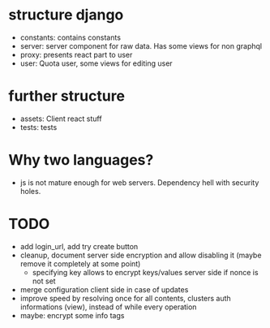 


# structure django

* constants: contains constants
* server: server component for raw data. Has some views for non graphql
* proxy: presents react part to user
* user: Quota user, some views for editing user

# further structure
* assets: Client react stuff
* tests: tests



# Why two languages?

- js is not mature enough for web servers. Dependency hell with security holes.


# TODO

* add login_url, add try create button
* cleanup, document server side encryption and allow disabling it (maybe remove it completely at some point)
  * specifying key allows to encrypt keys/values server side if nonce is not set
* merge configuration client side in case of updates
* improve speed by resolving once for all contents, clusters auth informations (view), instead of while every operation
* maybe: encrypt some info tags
